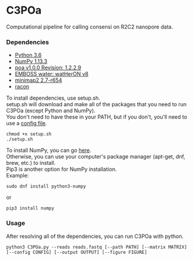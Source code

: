 # C3POa
Computational pipeline for calling consensi on R2C2 nanopore data.

### Dependencies ###
- [Python 3.6](https://www.python.org/downloads/)
- [NumPy 1.13.3](https://scipy.org/install.html)
- [poa v1.0.0 Revision: 1.2.2.9](https://github.com/tanghaibao/bio-pipeline)
- [EMBOSS water: watHerON v8](https://users.soe.ucsc.edu/~rvolden/C3POa/EMBOSS-6.6.0_v8.tar.gz)
- [minimap2 2.7-r654](https://github.com/lh3/minimap2)
- [racon](https://github.com/isovic/racon)

To install dependencies, use setup.sh.  
setup.sh will download and make all of the packages that you need to run C3POa (except Python and NumPy).  
You don't need to have these in your PATH, but if you don't, you'll need to use a [config file](example_config).
```
chmod +x setup.sh
./setup.sh
```

To install NumPy, you can go [here](https://scipy.org/install.html).  
Otherwise, you can use your computer's package manager (apt-get, dnf, brew, etc.) to install.  
Pip3 is another option for NumPy installation.  
Example:
```
sudo dnf install python3-numpy
```
or
```
pip3 install numpy
```

### Usage ###
After resolving all of the dependencies, you can run C3POa with python.

```
python3 C3POa.py --reads reads.fastq [--path PATH] [--matrix MATRIX] [--config CONFIG] [--output OUTPUT] [--figure FIGURE]
```
